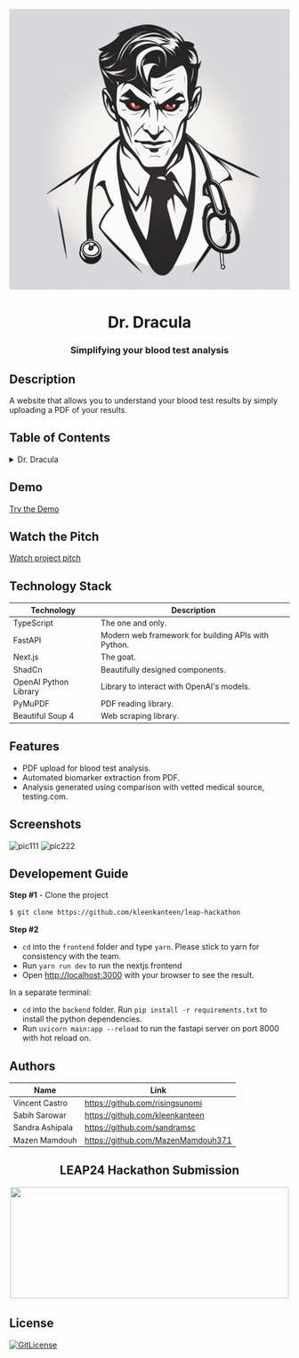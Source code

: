 <!-- Designed for LEAP24 hackathon 03.2024-->
<div id="header" align="center">
  <img src="./frontend/src/assets/img/vampire.jpg"/>

</div>
  <h1 align="center">Dr. Dracula</h1>
   <h3 align="center">Simplifying your blood test analysis</h3>

## Description

A website that allows you to understand your blood test results by simply uploading a PDF of your results.

## Table of Contents

<details>
<summary>Dr. Dracula</summary>

- [Application Description](#application-description)
- [Table of Contents](#table-of-contents)
- [Demo](#demo)
- [Technology Stack](#technology-stack)
- [Features](#features)
- [Screenshots](#screenshots)
- [Developement Guide](#how-to-use-the-app)
- [Authors](#authors)
- [License](#license)

</details>
 
## Demo

[Try the Demo](https://dr-dracula.vercel.app/)

## Watch the Pitch

[Watch project pitch](https://lablab.ai/event/leap-2024-hackathon/dracula/dr-dracula)


## Technology Stack

| Technology                                                    | Description                                                          |
| ------------------------------------------------------------- | -------------------------------------------------------------------- |
| TypeScript                                                    | The one and only.
| FastAPI                                                       | Modern web framework for building APIs with Python.
| Next.js                                                       | The goat.
| ShadCn                                                        | Beautifully designed components.
| OpenAI Python Library                                         | Library to interact with OpenAI's models.
| PyMuPDF                                                       | PDF reading library.
| Beautiful Soup 4                                              | Web scraping library.


## Features

- PDF upload for blood test analysis.
- Automated biomarker extraction from PDF.
- Analysis generated using comparison with vetted medical source, testing.com.


## Screenshots
![pic111](https://github.com/kleenkanteen/Dr.Dracula/assets/19821445/bcbd74d8-7a34-4444-888e-9edae922f2f4)
![pic222](https://github.com/kleenkanteen/Dr.Dracula/assets/19821445/3157c83e-abcf-45fb-8240-ebb00053982b)

## Developement Guide

**Step #1** - Clone the project

```bash
$ git clone https://github.com/kleenkanteen/leap-hackathon
```

**Step #2**

- `cd` into the `frontend` folder and type `yarn`. Please stick to yarn for consistency with the team.
- Run `yarn run dev` to run the nextjs frontend
- Open [http://localhost:3000](http://localhost:3000) with your browser to see the result.

In a separate terminal:
- `cd` into the `backend` folder. Run `pip install -r requirements.txt` to install the python dependencies.
- Run `uvicorn main:app --reload` to run the fastapi server on port 8000 with hot reload on.

## Authors

| Name            | Link                                   |
| --------------- | -------------------------------------- |
| Vincent Castro | https://github.com/risingsunomi |
| Sabih Sarowar | https://github.com/kleenkanteen |
| Sandra Ashipala | https://github.com/sandramsc |
| Mazen Mamdouh | https://github.com/MazenMamdouh371 |

<h2 align="center">LEAP24 Hackathon Submission</h2>

<div id="header" align="center">
  <img src="https://lablab.ai/_next/image?url=https%3A%2F%2Fstorage.googleapis.com%2Flablab-static-eu%2Fimages%2Fevents%2Fclsvwsh8m000x3b6rhvbmf7cf%2Fundefined_imageLink_xbaa800rg.jpg&w=1080&q=75" width="500" height="200"/>
</div>

## License

[![GitLicense](https://img.shields.io/badge/License-MIT-lime.svg)](https://github.com/sandramsc/leap-hackathon/blob/master/LICENSE)
